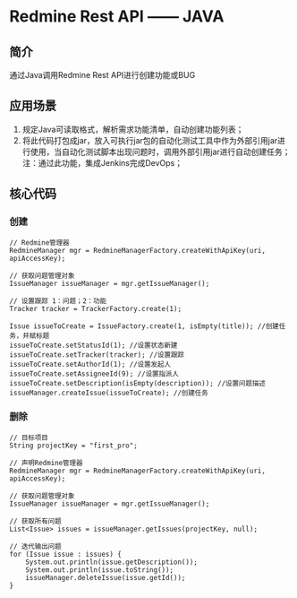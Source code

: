 # Redmine Rest API —— JAVA #

## 简介 ##
通过Java调用Redmine Rest API进行创建功能或BUG

## 应用场景 ##
1. 规定Java可读取格式，解析需求功能清单，自动创建功能列表；
2. 将此代码打包成jar，放入可执行jar包的自动化测试工具中作为外部引用jar进行使用，当自动化测试脚本出现问题时，调用外部引用jar进行自动创建任务；
注：通过此功能，集成Jenkins完成DevOps；
## 核心代码 ##
### 创建 ###
```
// Redmine管理器
RedmineManager mgr = RedmineManagerFactory.createWithApiKey(uri, apiAccessKey);

// 获取问题管理对象
IssueManager issueManager = mgr.getIssueManager();

// 设置跟踪 1：问题；2：功能
Tracker tracker = TrackerFactory.create(1);

Issue issueToCreate = IssueFactory.create(1, isEmpty(title)); //创建任务，并赋标题
issueToCreate.setStatusId(1); //设置状态新建
issueToCreate.setTracker(tracker); //设置跟踪
issueToCreate.setAuthorId(1); //设置发起人
issueToCreate.setAssigneeId(9); //设置指派人
issueToCreate.setDescription(isEmpty(description)); //设置问题描述
issueManager.createIssue(issueToCreate); //创建任务

```

### 删除 ###
```
// 目标项目
String projectKey = "first_pro";

// 声明Redmine管理器
RedmineManager mgr = RedmineManagerFactory.createWithApiKey(uri, apiAccessKey);

// 获取问题管理对象
IssueManager issueManager = mgr.getIssueManager();

// 获取所有问题
List<Issue> issues = issueManager.getIssues(projectKey, null);

// 迭代输出问题
for (Issue issue : issues) {
    System.out.println(issue.getDescription());
    System.out.println(issue.toString());
    issueManager.deleteIssue(issue.getId());
}
```